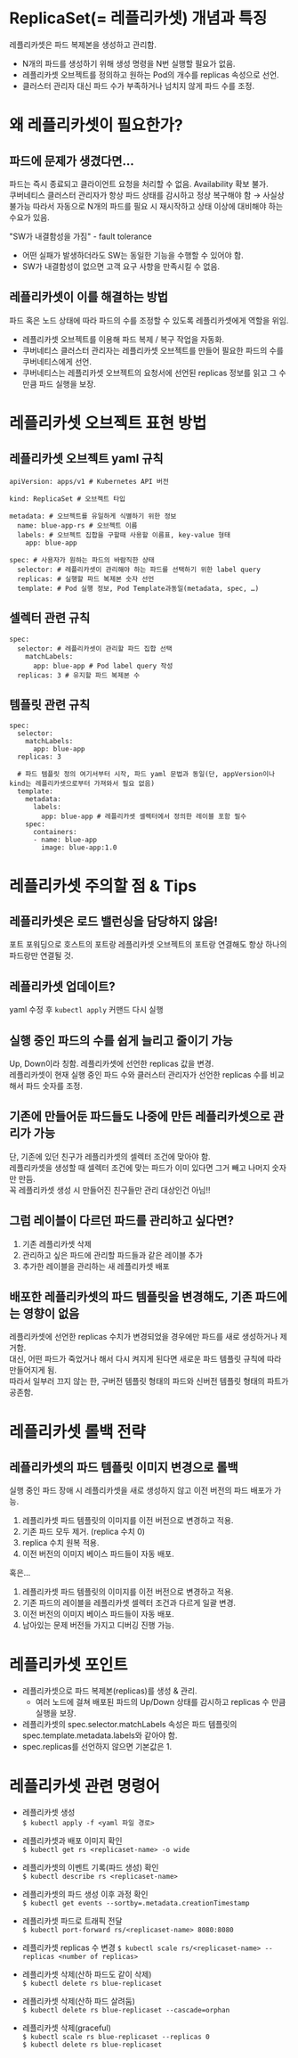 # ReplicaSet(= 레플리카셋) 개념과 특징

레플리카셋은 파드 복제본을 생성하고 관리함.

* N개의 파드를 생성하기 위해 생성 명령을 N번 실행할 필요가 없음.
* 레플리카셋 오브젝트를 정의하고 원하는 Pod의 개수를 replicas 속성으로 선언.
* 클러스터 관리자 대신 파드 수가 부족하거나 넘치지 않게 파드 수를 조정.

# 왜 레플리카셋이 필요한가?

## 파드에 문제가 생겼다면...

파드는 즉시 종료되고 클라이언트 요청을 처리할 수 없음. Availability 확보 불가.  
쿠버네티스 클러스터 관리자가 항상 파드 상태를 감시하고 정상 복구해야 함 → 사실상 불가능
따라서 자동으로 N개의 파드를 필요 시 재시작하고 상태 이상에 대비해야 하는 수요가 있음.

"SW가 내결함성을 가짐" - fault tolerance

* 어떤 실패가 발생하더라도 SW는 동일한 기능을 수행할 수 있어야 함.
* SW가 내결함성이 없으면 고객 요구 사항을 만족시킬 수 없음.

## 레플리카셋이 이를 해결하는 방법

파드 혹은 노드 상태에 따라 파드의 수를 조정할 수 있도록 레플리카셋에게 역할을 위임.

* 레플리카셋 오브젝트를 이용해 파드 복제 / 복구 작업을 자동화.
* 쿠버네티스 클러스터 관리자는 레플리카셋 오브젝트를 만들어 필요한 파드의 수를 쿠버네티스에게 선언.
* 쿠버네티스는 레플리카셋 오브젝트의 요청서에 선언된 replicas 정보를 읽고 그 수 만큼 파드 실행을 보장.

# 레플리카셋 오브젝트 표현 방법

## 레플리카셋 오브젝트 yaml 규칙

```
apiVersion: apps/v1 # Kubernetes API 버전

kind: ReplicaSet # 오브젝트 타입

metadata: # 오브젝트를 유일하게 식별하기 위한 정보
  name: blue-app-rs # 오브젝트 이름
  labels: # 오브젝트 집합을 구할때 사용할 이름표, key-value 형태
    app: blue-app

spec: # 사용자가 원하는 파드의 바람직한 상태
  selector: # 레플리카셋이 관리해야 하는 파드를 선택하기 위한 label query
  replicas: # 실행할 파드 복제본 숫자 선언
  template: # Pod 실행 정보, Pod Template과동일(metadata, spec, …)
```

## 셀렉터 관련 규칙

```
spec:
  selector: # 레플리카셋이 관리할 파드 집합 선택
    matchLabels:
      app: blue-app # Pod label query 작성
  replicas: 3 # 유지할 파드 복제본 수
```

## 템플릿 관련 규칙

```
spec:
  selector:
    matchLabels:
      app: blue-app
  replicas: 3

  # 파드 템플릿 정의 여기서부터 시작, 파드 yaml 문법과 동일(단, appVersion이나 kind는 레플리카셋으로부터 가져와서 필요 없음)
  template: 
    metadata:
      labels:
        app: blue-app # 레플리카셋 셀렉터에서 정의한 레이블 포함 필수
    spec:
      containers:
      - name: blue-app
        image: blue-app:1.0
```

# 레플리카셋 주의할 점 & Tips

## 레플리카셋은 로드 밸런싱을 담당하지 않음!

포트 포워딩으로 호스트의 포트랑 레플리카셋 오브젝트의 포트랑 연결해도 항상 하나의 파드랑만 연결될 것.

## 레플리카셋 업데이트?

yaml 수정 후 `kubectl apply` 커맨드 다시 실행

## 실행 중인 파드의 수를 쉽게 늘리고 줄이기 가능

Up, Down이라 칭함.
레플리카셋에 선언한 replicas 값을 변경.  
레플리카셋이 현재 실행 중인 파드 수와 클러스터 관리자가 선언한 replicas 수를 비교해서 파드 숫자를 조정.

## 기존에 만들어둔 파드들도 나중에 만든 레플리카셋으로 관리가 가능

단, 기존에 있던 친구가 레플리카셋의 셀렉터 조건에 맞아야 함.  
레플리카셋을 생성할 때 셀렉터 조건에 맞는 파드가 이미 있다면 그거 빼고 나머지 숫자만 만듬.  
꼭 레플리카셋 생성 시 만들어진 친구들만 관리 대상인건 아님!!  

## 그럼 레이블이 다르던 파드를 관리하고 싶다면?

1. 기존 레플리카셋 삭제
2. 관리하고 싶은 파드에 관리할 파드들과 같은 레이블 추가
3. 추가한 레이블을 관리하는 새 레플리카셋 배포

## 배포한 레플리카셋의 파드 템플릿을 변경해도, 기존 파드에는 영향이 없음

레플리카셋에 선언한 replicas 수치가 변경되었을 경우에만 파드를 새로 생성하거나 제거함.  
대신, 어떤 파드가 죽었거나 해서 다시 켜지게 된다면 새로운 파드 템플릿 규칙에 따라 만들어지게 됨.  
따라서 일부러 끄지 않는 한, 구버전 템플릿 형태의 파드와 신버전 템플릿 형태의 파트가 공존함.

# 레플리카셋 롤백 전략

## 레플리카셋의 파드 템플릿 이미지 변경으로 롤백

실행 중인 파드 장애 시 레플리카셋을 새로 생성하지 않고 이전 버전의 파드 배포가 가능.  

1. 레플리카셋 파드 템플릿의 이미지를 이전 버전으로 변경하고 적용.
2. 기존 파드 모두 제거. (replica 수치 0)
3. replica 수치 원복 적용.
4. 이전 버전의 이미지 베이스 파드들이 자동 배포.

혹은...

1. 레플리카셋 파드 템플릿의 이미지를 이전 버전으로 변경하고 적용.
2. 기존 파드의 레이블을 레플리카셋 셀렉터 조건과 다르게 일괄 변경.
3. 이전 버전의 이미지 베이스 파드들이 자동 배포.
4. 남아있는 문제 버전들 가지고 디버깅 진행 가능.

# 레플리카셋 포인트

* 레플리카셋으로 파드 복제본(replicas)를 생성 & 관리.
    * 여러 노드에 걸쳐 배포된 파드의 Up/Down 상태를 감시하고 replicas 수 만큼 실행을 보장.
* 레플리카셋의 spec.selector.matchLabels 속성은 파드 템플릿의
spec.template.metadata.labels와 같아야 함.
* spec.replicas를 선언하지 않으면 기본값은 1.

# 레플리카셋 관련 명령어

* 레플리카셋 생성  
`$ kubectl apply -f <yaml 파일 경로>`
* 레플리카셋과 배포 이미지 확인  
`$ kubectl get rs <replicaset-name> -o wide`

* 레플리카셋의 이벤트 기록(파드 생성) 확인  
`$ kubectl describe rs <replicaset-name>`
* 레플리카셋의 파드 생성 이후 과정 확인  
`$ kubectl get events --sortby=.metadata.creationTimestamp`
* 레플리카셋 파드로 트래픽 전달  
`$ kubectl port-forward rs/<replicaset-name> 8080:8080`

* 레플리카셋 replicas 수 변경
`$ kubectl scale rs/<replicaset-name> --replicas <number of replicas>`

* 레플리카셋 삭제(산하 파드도 같이 삭제)  
`$ kubectl delete rs blue-replicaset`
* 레플리카셋 삭제(산하 파드 살려둠)  
`$ kubectl delete rs blue-replicaset --cascade=orphan`
* 레플리카셋 삭제(graceful)  
`$ kubectl scale rs blue-replicaset --replicas 0`  
`$ kubectl delete rs blue-replicaset`